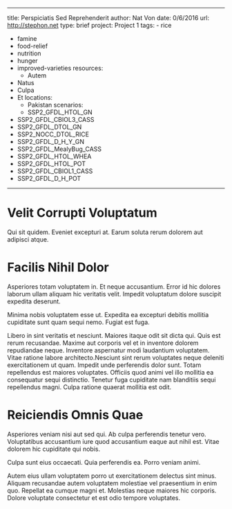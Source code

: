 ---
  title: Perspiciatis Sed Reprehenderit
  author: Nat Von
  date: 0/6/2016
  url: http://stephon.net
  type: brief
  project: Project 1
  tags:
    - rice
  - famine
  - food-relief
  - nutrition
  - hunger
  - improved-varieties
  resources:
    - Autem
  - Natus
  - Culpa
  - Et
  locations:
    - Pakistan
  scenarios:
    - SSP2_GFDL_HTOL_GN
  - SSP2_GFDL_CBIOL3_CASS
  - SSP2_GFDL_DTOL_GN
  - SSP2_NOCC_DTOL_RICE
  - SSP2_GFDL_D_H_Y_GN
  - SSP2_GFDL_MealyBug_CASS
  - SSP2_GFDL_HTOL_WHEA
  - SSP2_GFDL_HTOL_POT
  - SSP2_GFDL_CBIOL1_CASS
  - SSP2_GFDL_D_H_POT
  ---
  # Velit Corrupti Voluptatum
Qui sit quidem. Eveniet excepturi at. Earum soluta rerum dolorem aut adipisci atque.

# Facilis Nihil Dolor
Asperiores totam voluptatem in. Et neque accusantium. Error id hic dolores laborum ullam aliquam hic veritatis velit. Impedit voluptatum dolore suscipit expedita deserunt.
 Minima nobis voluptatem esse ut. Expedita ea excepturi debitis mollitia cupiditate sunt quam sequi nemo. Fugiat est fuga.
 Libero in sint veritatis et nesciunt. Maiores itaque odit sit dicta qui. Quis est rerum recusandae. Maxime aut corporis vel et in inventore dolorem repudiandae neque. Inventore aspernatur modi laudantium voluptatem. Vitae ratione labore architecto.Nesciunt sint rerum voluptates neque deleniti exercitationem ut quam. Impedit unde perferendis dolor sunt. Totam repellendus est maiores voluptates. Officiis quod animi vel illo mollitia ea consequatur sequi distinctio. Tenetur fuga cupiditate nam blanditiis sequi repellendus magni. Culpa ratione quaerat mollitia est odit.

# Reiciendis Omnis Quae
Asperiores veniam nisi aut sed qui. Ab culpa perferendis tenetur vero. Voluptatibus accusantium iure quod accusantium eaque aut nihil est. Vitae dolorem hic cupiditate qui nobis.
 Culpa sunt eius occaecati. Quia perferendis ea. Porro veniam animi.
 Autem eius ullam voluptatem porro ut exercitationem delectus sint minus. Aliquam recusandae autem voluptatem molestiae vel praesentium in enim quo. Repellat ea cumque magni et. Molestias neque maiores hic corporis. Dolore voluptate consectetur et est odio tempore voluptates.

